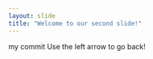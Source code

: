 ```yaml
---
layout: slide
title: "Welcome to our second slide!"
---
```

my commit
Use the left arrow to go back!
